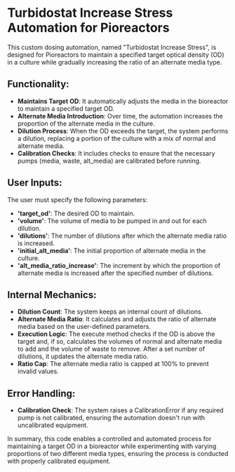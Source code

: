 # Turbidostat Increase Stress Automation for Pioreactors


This custom dosing automation, named "Turbidostat Increase Stress", is designed for Pioreactors to maintain a specified target optical density (OD) in a culture while gradually increasing the ratio of an alternate media type.

## Functionality:
* **Maintains Target OD**: It automatically adjusts the media in the bioreactor to maintain a specified target OD.
* **Alternate Media Introduction**: Over time, the automation increases the proportion of the alternate media in the culture.
* **Dilution Process**: When the OD exceeds the target, the system performs a dilution, replacing a portion of the culture with a mix of normal and alternate media.
* **Calibration Checks**: It includes checks to ensure that the necessary pumps (media, waste, alt_media) are calibrated before running.


## User Inputs:
The user must specify the following parameters:

* **'target_od'**: The desired OD to maintain.
* **'volume'**: The volume of media to be pumped in and out for each dilution.
* **'dilutions'**: The number of dilutions after which the alternate media ratio is increased.
* **'initial_alt_media'**: The initial proportion of alternate media in the culture.
* **'alt_media_ratio_increase'**: The increment by which the proportion of alternate media is increased after the specified number of dilutions.


## Internal Mechanics:
* **Dilution Count**: The system keeps an internal count of dilutions.
* **Alternate Media Ratio**: It calculates and adjusts the ratio of alternate media based on the user-defined parameters.
* **Execution Logic**: The execute method checks if the OD is above the target and, if so, calculates the volumes of normal and alternate media to add and the volume of waste to remove. After a set number of dilutions, it updates the alternate media ratio.
* **Ratio Cap**: The alternate media ratio is capped at 100% to prevent invalid values.


## Error Handling:
* **Calibration Check**: The system raises a CalibrationError if any required pump is not calibrated, ensuring the automation doesn't run with uncalibrated equipment.


In summary, this code enables a controlled and automated process for maintaining a target OD in a bioreactor while experimenting with varying proportions of two different media types, ensuring the process is conducted with properly calibrated equipment.
